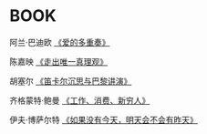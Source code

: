 # BOOK

阿兰·巴迪欧
[《爱的多重奏》](path/爱的多重奏.md)

陈嘉映
[《走出唯一真理观》](path/走出唯一真理观.md)

胡塞尔
[《笛卡尔沉思与巴黎讲演》](path/笛卡尔沉思与巴黎讲演.md)

齐格蒙特·鲍曼
[《工作、消费、新穷人》](path/工作、消费、新穷人.md)

伊夫·博萨尔特
[《如果没有今天，明天会不会有昨天》](path/如果没有今天，明天会不会有昨天.md)
